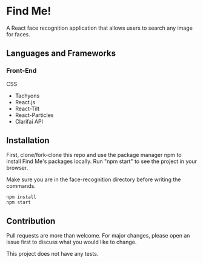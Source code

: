 # Find Me!

A React face recognition application that allows users to search any image for faces. 

## Languages and Frameworks
### Front-End
CSS
* Tachyons
* React.js
* React-Tilt
* React-Particles
* Clarifai API

## Installation

First, clone/fork-clone this repo and use the package manager npm to install Find Me's packages locally. Run "npm start" to see the project in your browser.

Make sure you are in the face-recognition directory before writing the commands.

```
npm install
npm start 
```

## Contribution

Pull requests are more than welcome. For major changes, please open an issue first to discuss what you would like to change.

This project does not have any tests.
